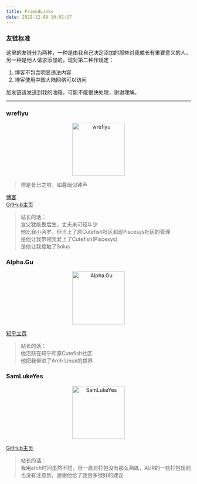 ```yaml
---
title: FriendLinks
date: 2022-12-09 10:02:17
---
```


### 友链标准  
这里的友链分为两种，一种是由我自己决定添加的那些对我成长有重要意义的人，另一种是他人请求添加的，现对第二种作规定：  

1. 博客不包含明显违法内容  
2. 博客使用中国大陆网络可以访问  

加友链请发送到我的油箱，可能不能很快处理，谢谢理解。

***

### wrefiyu  
<center><img src="https://pic.imgdb.cn/item/63929861b1fccdcd3618079f.png" alt="wrefiyu" width="144" height="144"></center>  

> 塔是昔日之塔，如暮烟似钟声  

[博客](https://young3030.rth1.vip/)  
[GitHub主页](https://github.com/yolanda2010)  

> 站长的话：  
  宣父犹能畏后生，丈夫未可轻年少   
他比我小两岁，但当上了原Cutefish社区和现Piscesys社区的管理   
是他让我带领我爱上了Cutefish(Piscesys)   
是他让我接触了Solus   

### Alpha.Gu  
<center><img src="https://pic1.zhimg.com/v2-0860dd1377d2e199c9b2be13ef251dbd_xll.jpg?source=32738c0c" alt="Alpha.Gu" width="144" height="144"></center>  

[知乎主页](https://www.zhihu.com/people/alphagu)  

> 站长的话：  
他活跃在知乎和原Cutefish社区  
他把我带进了Arch Linux的世界  

### SamLukeYes  
<center><img src="https://avatars.githubusercontent.com/u/12882091?v=4" alt="SamLukeYes" width="144" height="144"></center>  

[GitHub主页](https://github.com/SamLukeYes)  

> 站长的话：  
我用arch时间虽然不短，但一直对打包没有那么熟练，AUR的一些打包规则也没有注意到，谢谢他给了我很多很好的建议  
